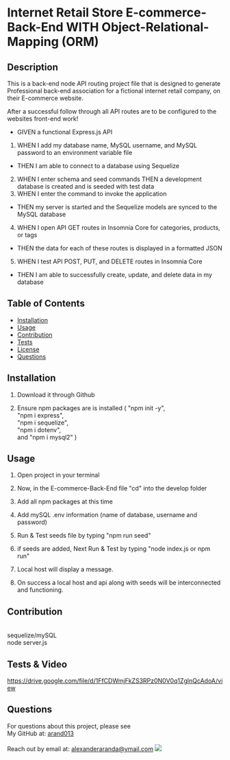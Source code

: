 # Internet Retail Store E-commerce-Back-End WITH Object-Relational-Mapping (ORM)
## Description
This is a back-end node API routing project file that is designed to generate Professional back-end association for a fictional internet retail company, on their E-commerce website.

After a successful follow through all API routes are to be configured to the websites front-end work!

* GIVEN a functional Express.js API
1. WHEN I add my database name, MySQL username, and MySQL password to an environment variable file
* THEN I am able to connect to a database using Sequelize
2. WHEN I enter schema and seed commands
THEN a development database is created and is seeded with test data
3. WHEN I enter the command to invoke the application
* THEN my server is started and the Sequelize models are synced to the MySQL database
4. WHEN I open API GET routes in Insomnia Core for categories, products, or tags
* THEN the data for each of these routes is displayed in a formatted JSON
5. WHEN I test API POST, PUT, and DELETE routes in Insomnia Core
* THEN I am able to successfully create, update, and delete data in my database


## Table of Contents
* [Installation](#installation)
* [Usage](#usage)
* [Contribution](#contribution)
* [Tests](#tests)
* [License](#license)
* [Questions](#questions)

## Installation
1. Download it through Github

2. Ensure npm packages are is installed ( "npm init -y", <br> "npm i express",<br> "npm i sequelize",<br> "npm i dotenv",<br> and "npm i mysql2" )

## Usage

1. Open project in your terminal

2. Now, in the E-commerce-Back-End file "cd" into the develop folder

3. Add all npm packages at this time 

3. Add mySQL .env information (name of database, username and password) 

3. Run & Test seeds file by typing "npm run seed"

3. if seeds are added, Next Run & Test by typing "node index.js or npm run" 

4. Local host will display a message.

5. On success a local host and api along with seeds will be interconnected and functioning.

## Contribution
<br>
sequelize/mySQL
<br>
node server.js 

## Tests & Video 
https://drive.google.com/file/d/1FfCDWmjFkZS3RPz0N0V0q1ZglnQcAdoA/view


## Questions
For questions about this project, please see <br>
My GitHub at: [arand013](https://github.com/arand013) <br>
<br>
Reach out by email at: alexanderaranda@ymail.com
![](https://img.shields.io/badge/license-MIT%20License-blue?style=flat-square)